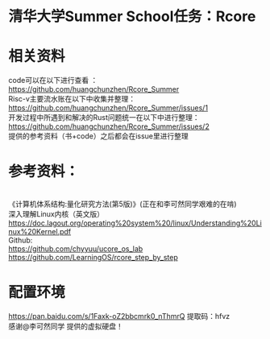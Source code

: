 # 清华大学Summer School任务：Rcore
# 相关资料
code可以在以下进行查看 ：</br>https://github.com/huangchunzhen/Rcore_Summer 
</br>Risc-v主要流水账在以下中收集并整理：</br>https://github.com/huangchunzhen/Rcore_Summer/issues/1
</br>开发过程中所遇到和解决的Rust问题统一在以下中进行整理：</br>https://github.com/huangchunzhen/Rcore_Summer/issues/2
</br>提供的参考资料（书+code）之后都会在issue里进行整理
# 参考资料：
</br>《计算机体系结构:量化研究方法(第5版)》(正在和李可然同学艰难的在啃)
</br>深入理解Linux内核（英文版）
</br>https://doc.lagout.org/operating%20system%20/linux/Understanding%20Linux%20Kernel.pdf 
</br>Github:
</br>https://github.com/chyyuu/ucore_os_lab
</br>https://github.com/LearningOS/rcore_step_by_step
# 配置环境
https://pan.baidu.com/s/1Faxk-oZ2bbcmrk0_nThmrQ  提取码：hfvz
<br /> 感谢@李可然同学 提供的虚拟硬盘！



